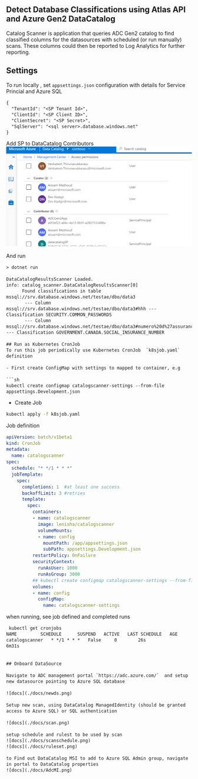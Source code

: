 ## Detect Database Classifications using Atlas API and Azure Gen2 DataCatalog

Catalog Scanner is application that queries ADC Gen2 catalog to find classified columns for the datasources with scheduled (or run manually) scans.
These columns could then  be reported to Log Analytics for further reporting.

## Settings

To run locally , set `appsettings.json` configuration with details for Service Princial and Azure SQL
```
{
  "TenantId": "<SP Tenant Id>",
  "ClientId": "<SP Client ID>",
  "ClientSecret": "<SP Secret>",
  "SqlServer": "<sql server>.database.windows.net"
}
```
Add SP to DataCatalog Contributors
![docs](./docs/sp.png)



And run
```
> dotnet run 

DataCatalogResultsScanner Loaded.
info: catalog_scanner.DataCatalogResultsScanner[0]
      Found classifications in table mssql://srv.database.windows.net/testae/dbo/data3
       --- Column  mssql://srv.database.windows.net/testae/dbo/data3#hhh --- Classification SECURITY.COMMON_PASSWORDS
       --- Column  mssql://srv.database.windows.net/testae/dbo/data3#numero%20d%27assurance%20sociale --- Classification GOVERNMENT.CANADA.SOCIAL_INSURANCE_NUMBER

## Run as Kubernetes CronJob
To run this job periodically use Kubernetes CronJob  `k8sjob.yaml` definition

- First create ConfigMap with settings to mapped to container, e.g

```sh
kubectl create configmap catalogscanner-settings --from-file appsettings.Development.json
```

- Create Job
```sh
kubectl apply -f k8sjob.yaml
```

Job definition

```yaml
apiVersion: batch/v1beta1
kind: CronJob
metadata:
  name: catalogscanner
spec:
  schedule: "* */1 * * *"
  jobTemplate:
    spec:
      completions: 1  #at least one success
      backoffLimit: 3 #retries
      template:
        spec:
          containers:
          - name: catalogscanner
            image: lenisha/catalogscanner
            volumeMounts:
            - name: config
              mountPath: /app/appsettings.json
              subPath: appsettings.Development.json
          restartPolicy: OnFailure
          securityContext:
            runAsUser: 1000
            runAsGroup: 3000
          ## kubectl create configmap catalogscanner-settings --from-file appsettings.Development.json
          volumes:
          - name: config 
            configMap:
              name: catalogscanner-settings   
```

when running, see job defined and completed runs
```
 kubectl get cronjobs
NAME         SCHEDULE      SUSPEND   ACTIVE   LAST SCHEDULE   AGE
catalogscanner   * */1 * * *   False     0        26s             6m31s


## Onboard DataSource

Navigate to ADC management portal `https://adc.azure.com/`  and setup new datasource pointing to Azure SQL database

![docs](./docs/newds.png)

Setup new scan, using DataCatalog ManagedIdentity (should be granted access to Azure SQL) or SQL authentication

![docs](./docs/scan.png)

setup schedule and rulest to be used by scan
![docs](./docs/scanschedule.png)
![docs](./docs/ruleset.png)

to Find out DataCatalog MSI to add to Azure SQL Admin group, navigate in portal to DataCatalog properties
![docs](./docs/AdcMI.png)





